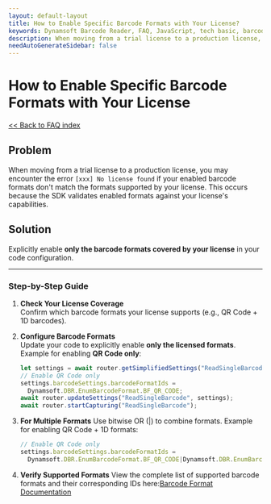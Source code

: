 ```yaml
---
layout: default-layout
title: How to Enable Specific Barcode Formats with Your License?
keywords: Dynamsoft Barcode Reader, FAQ, JavaScript, tech basic, barcode format, no license found
description: When moving from a trial license to a production license, you may encounter the error `[xxx] No license found` if your enabled barcode formats don't match the formats supported by your license?
needAutoGenerateSidebar: false
---
```


# How to Enable Specific Barcode Formats with Your License
[<< Back to FAQ index](index.md)

## Problem
When moving from a trial license to a production license, you may encounter the error `[xxx] No license found` if your enabled barcode formats don't match the formats supported by your license. This occurs because the SDK validates enabled formats against your license's capabilities.

## Solution
Explicitly enable **only the barcode formats covered by your license** in your code configuration. 

---

### Step-by-Step Guide

1. **Check Your License Coverage**  
   Confirm which barcode formats your license supports (e.g., QR Code + 1D barcodes).

2. **Configure Barcode Formats**  
   Update your code to explicitly enable **only the licensed formats**.  
   Example for enabling **QR Code only**:

   ```javascript
   let settings = await router.getSimplifiedSettings("ReadSingleBarcode");
   // Enable QR Code only
   settings.barcodeSettings.barcodeFormatIds = 
     Dynamsoft.DBR.EnumBarcodeFormat.BF_QR_CODE;
   await router.updateSettings("ReadSingleBarcode", settings);
   await router.startCapturing("ReadSingleBarcode");
   ```
3. **For Multiple Formats**
   Use bitwise OR (|) to combine formats. Example for enabling QR Code + 1D formats:

   ```javascript
   // Enable QR Code only
   settings.barcodeSettings.barcodeFormatIds = 
     Dynamsoft.DBR.EnumBarcodeFormat.BF_QR_CODE|Dynamsoft.DBR.EnumBarcodeFormat.BF_ONED;
   ```
4. **Verify Supported Formats**
   View the complete list of supported barcode formats and their corresponding IDs here:[Barcode Format Documentation](https://www.dynamsoft.com/capture-vision/docs/core/enums/barcode-reader/barcode-format.html?lang=js&product=dbr)
